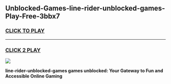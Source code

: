 
## Unblocked-Games-line-rider-unblocked-games-Play-Free-3bbx7
<h3>
<a href="https://premium76.site?title=line-rider-unblocked-games&ref=20A">CLICK TO PLAY</a></h3>
<hr>

<h3>
<a href="https://premium76.site?title=line-rider-unblocked-games&ref=20A">CLICK 2 PLAY</a>
  
</h3>

<a href="https://premium76.site?title=line-rider-unblocked-games&ref=20A"><img src="https://clearcache.store/games.png"></a>


**line-rider-unblocked-games games unblocked: Your Gateway to Fun and Accessible Online Gaming**
